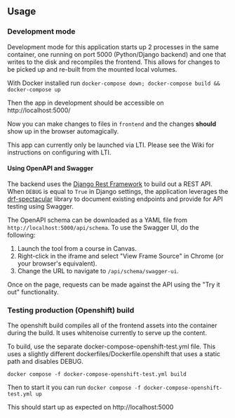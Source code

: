 ## Usage

### Development mode

Development mode for this application starts up 2 processes in the same container, one running on port 5000 (Python/Django backend) and one that writes to the disk and recompiles the frontend. This allows for changes to be picked up and re-built from the mounted local volumes.

With Docker installed run
`docker-compose down; docker-compose build && docker-compose up`

Then the app in development should be accessible on http://localhost:5000/

Now you can make changes to files in `frontend` and the changes **should** show up in the browser automagically.

This app can currently only be launched via LTI.  Please see the Wiki for instructions on configuring with LTI.
#### Using OpenAPI and Swagger

The backend uses the [Django Rest Framework](https://www.django-rest-framework.org/) to build out a REST API. When `DEBUG` is equal to `True` in Django settings, the application leverages the [drf-spectacular](https://drf-spectacular.readthedocs.io/en/latest/index.html) library to document existing endpoints and provide for API testing using Swagger.

The OpenAPI schema can be downloaded as a YAML file from `http://localhost:5000/api/schema`. To use the Swagger UI, do the following:
1. Launch the tool from a course in Canvas.
2. Right-click in the iframe and select "View Frame Source" in Chrome (or your browser's equivalent).
3. Change the URL to navigate to `/api/schema/swagger-ui`.

Once on the page, requests can be made against the API using the "Try it out" functionality.

### Testing production (Openshift) build

The openshift build compiles all of the frontend assets into the container during the build. It uses whitenoise currently to serve up the content.

To build, use the separate docker-compose-openshift-test.yml file. This uses a slightly different dockerfiles/Dockerfile.openshift that uses a static path and disables DEBUG.

`docker compose -f docker-compose-openshift-test.yml build`

Then to start it you can run
`docker compose -f docker-compose-openshift-test.yml up`

This should start up as expected on http://localhost:5000
